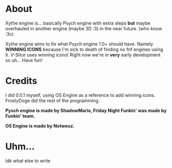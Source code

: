 # About
Xythe engine is... basically Psych engine with extra steps **but** maybe overhauled in another engine (maybe 3D :3) in the near future. (who know :3c)

Xythe engine aims to fix what Psych engine 1.0+ should have. Namely **WINNING ICONS** because I'm sick to death of finding no fnf engines using it. *V-Slice* uses winning icons! Right now we're in **very** early development so uh... Have fun!

# Credits
I did 0.0.1 myself, using OS Engine as a reference to add winning icons. 
FrostyDoge did the rest of the programming.

**Pysch engine is made by ShadowMario, Friday Night Funkin' was made by Funkin' team.**

**OS Engine is made by Notweuz.**

# Uhm...
Idk what else to write
